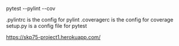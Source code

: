 pytest  --pylint --cov

.pylintrc is the config for pylint
.coveragerc is the config for coverage
setup.py is a config file for pytest


https://skp75-project1.herokuapp.com/


